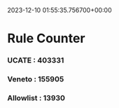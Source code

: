 2023-12-10 01:55:35.756700+00:00
# Rule Counter 
 ### UCATE : 403331

 ### Veneto : 155905

 ### Allowlist : 13930
